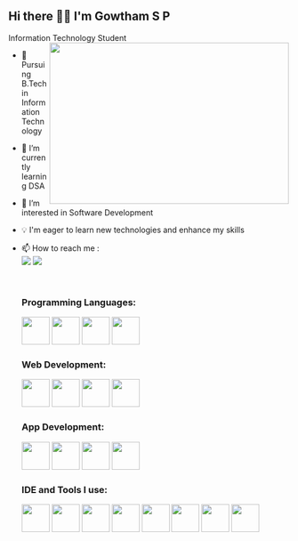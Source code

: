 ## Hi there 👋🏼 I'm Gowtham S P

Information Technology Student
<img align="right" height="290" width="430" src="https://i.pinimg.com/564x/dd/80/a9/dd80a99119680fe49d5504c621f88e25.jpg">
- 🏫 Pursuing B.Tech in Information Technology
- 🌱 I’m currently learning DSA
- 👀 I’m interested in Software Development
- 💡 I'm eager to learn new technologies and enhance my skills
- 📫 How to reach me :
<br/> [<img src="https://img.shields.io/badge/LinkedIn-0077B5?style=for-the-badge&logo=linkedin&logoColor=white">](http://www.linkedin.com/in/gowthams-p-872403243)
      [<img src="https://img.shields.io/badge/GitHub-100000?style=for-the-badge&logo=github&logoColor=white">](http://www.github.com/gowthamsp17)

  <br/>
  
  ### Programming Languages:
  <img height="50" width="50" src="https://img.icons8.com/?size=100&id=13679&format=png&color=000000">
  <img height="50" width="50" src="https://img.icons8.com/?size=100&id=13441&format=png&color=000000">
  <img height="50" width="50" src="https://img.icons8.com/?size=100&id=40670&format=png&color=000000">
  <img height="50" width="50" src="https://img.icons8.com/?size=100&id=45490&format=png&color=000000">

  <br/>
  
  ### Web Development:
  <img height="50" width="50" src="https://img.icons8.com/?size=100&id=20909&format=png&color=000000">
  <img height="50" width="50" src="https://img.icons8.com/?size=100&id=21278&format=png&color=000000">
  <img height="50" width="50" src="https://img.icons8.com/?size=100&id=108784&format=png&color=000000">
  <img height="50" width="50" src="https://img.icons8.com/?size=100&id=EzPCiQUqWWEa&format=png&color=000000">

  <br/>

  ### App Development:
  <img height="50" width="50" src="https://img.icons8.com/?size=100&id=123603&format=png&color=000000">
  <img height="50" width="50" src="https://img.icons8.com/?size=100&id=hsPbhkOH4FMe&format=png&color=000000">
  <img height="50" width="50" src="https://img.icons8.com/?size=100&id=PZQVBAxaueDJ&format=png&color=000000">
  <img height="50" width="50" src="https://img.icons8.com/?size=100&id=bosfpvRzNOG8&format=png&color=000000">

  <br/>

  ### IDE and Tools I use:

  <img height="50" width="50" src="https://img.icons8.com/?size=100&id=9OGIyU8hrxW5&format=png&color=000000">
  <img height="50" width="50" src="https://img.icons8.com/?size=100&id=4djt356tq8UO&format=png&color=000000">
  <img height="50" width="50" src="https://img.icons8.com/?size=100&id=0S1Hoidfnk7H&format=png&color=000000">
  <img height="50" width="50" src="https://img.icons8.com/?size=100&id=fcZkNAiLl8uX&format=png&color=000000">
  <img height="50" width="50" src="https://img.icons8.com/?size=100&id=zfHRZ6i1Wg0U&format=png&color=000000">
  <img height="50" width="50" src="https://img.icons8.com/?size=100&id=KDGdN57NLSJa&format=png&color=000000">
  <img height="50" width="50" src="https://img.icons8.com/?size=100&id=1LAX3PYMg2iA&format=png&color=000000">
  <img height="50" width="50" src="https://img.icons8.com/?size=100&id=Of4lZV2lwBQI&format=png&color=000000">
<!--   <img height="50" width="50" src=""> -->

  <!--   <img height="50" width="50" src="https://img.icons8.com/?size=100&id=P08kExl7rixR&format=png&color=000000"> -->
  <!--   <img height="50" width="50" src="https://img.icons8.com/?size=100&id=39848&format=png&color=000000"> -->



<!---
gowthamsp17/gowthamsp17 is a ✨ special ✨ repository because its `README.md` (this file) appears on your GitHub profile.
You can click the Preview link to take a look at your changes.
--->

